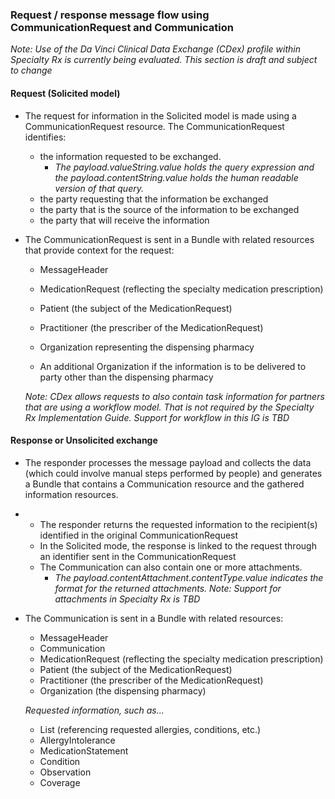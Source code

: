 ### Request / response message flow using CommunicationRequest and Communication

*Note: Use of the Da Vinci Clinical Data Exchange (CDex) profile within Specialty Rx is currently being evaluated. This section is draft and subject to change*

#### Request (Solicited model)

- The request for information in the Solicited model is made using a CommunicationRequest resource. The CommunicationRequest identifies:
  - the information requested to be exchanged. 
    - *The payload.valueString.value holds the query expression and the payload.contentString.value holds the human readable version of that query.*
  - the party requesting that the information be exchanged
  - the party that is the source of the information to be exchanged
  - the party that will receive the information

- The CommunicationRequest is sent in a Bundle with related resources that provide context for the request:

  - MessageHeader
  - MedicationRequest (reflecting the specialty medication prescription)

  - Patient (the subject of the MedicationRequest)

  - Practitioner (the prescriber of the MedicationRequest)

  - Organization representing the dispensing pharmacy

  - An additional Organization if the information is to be delivered to party other than the dispensing pharmacy

  *Note: CDex allows requests to also contain task information for partners that are using a workflow model. That is not required by the Specialty Rx Implementation Guide. Support for workflow in this IG is TBD*

#### Response or Unsolicited exchange

- The responder processes the message payload and collects the data (which could involve manual steps performed by people) and generates a Bundle that contains a Communication resource and the gathered information resources. 

- - The responder returns the requested information to the recipient(s) identified in the original CommunicationRequest
  - In the Solicited mode, the response is linked to the request through an identifier sent in the CommunicationRequest
  - The Communication can also contain one or more attachments. 
    - *The payload.contentAttachment.contentType.value indicates the format for the returned attachments.* *Note: Support for attachments in Specialty Rx is TBD*

- The Communication is sent in a Bundle with related resources:

  - MessageHeader
  - Communication
  - MedicationRequest (reflecting the specialty medication prescription)
  - Patient (the subject of the MedicationRequest)
  - Practitioner (the prescriber of the MedicationRequest)
  - Organization (the dispensing pharmacy)

  *Requested information, such as...*

  - List (referencing requested allergies, conditions, etc.)
  - AllergyIntolerance
  - MedicationStatement
  - Condition
  - Observation
  - Coverage
